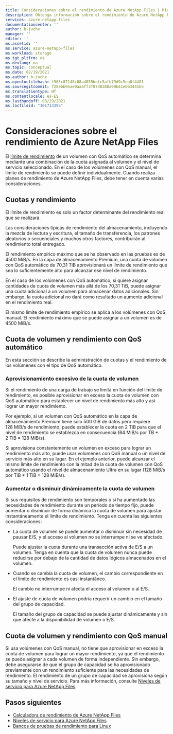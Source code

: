 ```yaml
---
title: Consideraciones sobre el rendimiento de Azure NetApp Files | Microsoft Docs
description: Obtenga información sobre el rendimiento de Azure NetApp Files, incluida la relación de la cuota y el límite de rendimiento, y cómo aumentar o reducir la cuota de volumen de forma dinámica.
services: azure-netapp-files
documentationcenter: ''
author: b-juche
manager: ''
editor: ''
ms.assetid: ''
ms.service: azure-netapp-files
ms.workload: storage
ms.tgt_pltfrm: na
ms.devlang: na
ms.topic: conceptual
ms.date: 02/19/2021
ms.author: b-juche
ms.openlocfilehash: f963c87148c08a4855befc5afb79d9c5ea0f4481
ms.sourcegitcommit: f28ebb95ae9aaaff3f87d8388a09b41e0b3445b5
ms.translationtype: HT
ms.contentlocale: es-ES
ms.lasthandoff: 03/29/2021
ms.locfileid: "101713395"
---
```

# <a name="performance-considerations-for-azure-netapp-files"></a>Consideraciones sobre el rendimiento de Azure NetApp Files

El [límite de rendimiento](azure-netapp-files-service-levels.md) de un volumen con QoS automático se determina mediante una combinación de la cuota asignada al volumen y el nivel de servicio seleccionado. En el caso de los volúmenes con QoS manual, el límite de rendimiento se puede definir individualmente. Cuando realiza planes de rendimiento de Azure NetApp Files, debe tener en cuenta varias consideraciones. 

## <a name="quota-and-throughput"></a>Cuotas y rendimiento  

El límite de rendimiento es solo un factor determinante del rendimiento real que se realizará.  

Las consideraciones típicas de rendimiento del almacenamiento, incluyendo la mezcla de lectura y escritura, el tamaño de transferencia, los patrones aleatorios o secuenciales y muchos otros factores, contribuirán al rendimiento total entregado.  

El rendimiento empírico máximo que se ha observado en las pruebas es de 4500 MiB/s.  En la capa de almacenamiento Premium, una cuota de volumen con QoS automático de 70,31 TiB aprovisionará un límite de rendimiento que sea lo suficientemente alto para alcanzar ese nivel de rendimiento.  

En el caso de los volúmenes con QoS automático, si quiere asignar cantidades de cuota de volumen más allá de los 70,31 TiB, puede asignar una cuota adicional a un volumen para almacenar datos adicionales. Sin embargo, la cuota adicional no dará como resultado un aumento adicional en el rendimiento real.  

El mismo límite de rendimiento empírico se aplica a los volúmenes con QoS manual. El rendimiento máximo que se puede asignar a un volumen es de 4500 MiB/s.

## <a name="automatic-qos-volume-quota-and-throughput"></a>Cuota de volumen y rendimiento con QoS automático

En esta sección se describe la administración de cuotas y el rendimiento de los volúmenes con el tipo de QoS automático.

### <a name="overprovisioning-the-volume-quota"></a>Aprovisionamiento excesivo de la cuota de volumen

Si el rendimiento de una carga de trabajo se limita en función del límite de rendimiento, es posible aprovisionar en exceso la cuota de volumen con QoS automático para establecer un nivel de rendimiento más alto y así lograr un mayor rendimiento.  

Por ejemplo, si un volumen con QoS automático en la capa de almacenamiento Premium tiene solo 500 GiB de datos pero requiere 128 MiB/s de rendimiento, puede establecer la cuota en 2 TiB para que el nivel de rendimiento se establezca en consecuencia (64 MiB/s por TB * 2 TiB = 128 MiB/s).  

Si aprovisiona constantemente un volumen en exceso para lograr un rendimiento más alto, puede usar volúmenes con QoS manual o un nivel de servicio más alto en su lugar.  En el ejemplo anterior, puede alcanzar el mismo límite de rendimiento con la mitad de la cuota de volumen con QoS automático usando el nivel de almacenamiento Ultra en su lugar (128 MiB/s por TiB * 1 TiB = 128 MiB/s).

### <a name="dynamically-increasing-or-decreasing-volume-quota"></a>Aumentar o disminuir dinámicamente la cuota de volumen

Si sus requisitos de rendimiento son temporales o si ha aumentado las necesidades de rendimiento durante un período de tiempo fijo, puede aumentar o disminuir de forma dinámica la cuota de volumen para ajustar instantáneamente el límite de rendimiento.  Tenga en cuenta las siguientes consideraciones: 

* La cuota de volumen se puede aumentar o disminuir sin necesidad de pausar E/S, y el acceso al volumen no se interrumpe ni se ve afectado.  

    Puede ajustar la cuota durante una transacción activa de E/S a un volumen.  Tenga en cuenta que la cuota de volumen nunca puede reducirse por debajo de la cantidad de datos lógicos almacenados en el volumen.

* Cuando se cambia la cuota de volumen, el cambio correspondiente en el límite de rendimiento es casi instantáneo. 

    El cambio no interrumpe ni afecta el acceso al volumen o al E/S.  

* El ajuste de cuota de volumen podría requerir un cambio en el tamaño del grupo de capacidad.  

    El tamaño del grupo de capacidad se puede ajustar dinámicamente y sin que afecte a la disponibilidad de volumen o E/S.

## <a name="manual-qos-volume-quota-and-throughput"></a>Cuota de volumen y rendimiento con QoS manual 

Si usa volúmenes con QoS manual, no tiene que aprovisionar en exceso la cuota de volumen para lograr un mayor rendimiento, ya que el rendimiento se puede asignar a cada volumen de forma independiente. Sin embargo, debe asegurarse de que el grupo de capacidad se ha aprovisionado previamente con un rendimiento suficiente para las necesidades de rendimiento. El rendimiento de un grupo de capacidad se aprovisiona según su tamaño y nivel de servicio. Para más información, consulte [Niveles de servicio para Azure NetApp Files](azure-netapp-files-service-levels.md).


## <a name="next-steps"></a>Pasos siguientes

- [Calculadora de rendimiento de Azure NetApp Files](https://cloud.netapp.com/azure-netapp-files/tco?hs_preview=tIKQbfoF-41214739590)
- [Niveles de servicio para Azure NetApp Files](azure-netapp-files-service-levels.md)
- [Bancos de pruebas de rendimiento para Linux](performance-benchmarks-linux.md)
